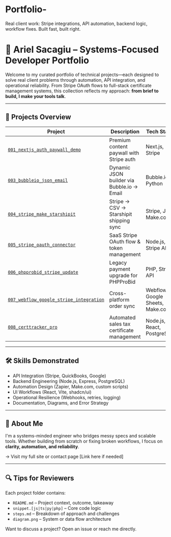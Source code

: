 # Portfolio-
Real client work: Stripe integrations, API automation, backend logic, workflow fixes. Built fast, built right.


# 🧠 Ariel Sacagiu – Systems-Focused Developer Portfolio

Welcome to my curated portfolio of technical projects—each designed to solve real client problems through automation, API integration, and operational reliability. From Stripe OAuth flows to full-stack certificate management systems, this collection reflects my approach: **from brief to build, I make your tools talk**.

---

## 🔧 Projects Overview

| Project | Description | Tech Stack | Highlights |
|--------|-------------|------------|------------|
| [`001_nextjs_auth_paywall_demo`](./001_nextjs_auth_paywall_demo) | Premium content paywall with Stripe auth | Next.js, Stripe | Session sync, webhook reliability |
| [`003_bubbleio_json_email`](./003_bubbleio_json_email) | Dynamic JSON builder via Bubble.io → Email | Bubble.io, Python | Custom JSON parser, form-to-email automation |
| [`004_stripe_make_starshipit`](./004_stripe_make_starshipit) | Stripe → CSV → Starshipit shipping sync | Stripe, JS, Make.com | Data transformation, strict schema handling |
| [`005_stripe_oauth_connector`](./005_stripe_oauth_connector) | SaaS Stripe OAuth flow & token management | Node.js, Stripe API | Secure onboarding, webhook sync |
| [`006_phpprobid_stripe_update`](./006_phpprobid_stripe_update) | Legacy payment upgrade for PHPProBid | PHP, Stripe API | Migration without downtime |
| [`007_webflow_google_stripe_integration`](./007_webflow_google_stripe_integration) | Cross-platform order sync | Webflow, Google Sheets, Make.com | Data reconciliation, webhook failsafes |
| [`008_certtracker_pro`](./008_certtracker_pro) | Automated sales tax certificate management | Node.js, React, PostgreSQL | Airtable, Make.com, QuickBooks API |

---

## 🛠 Skills Demonstrated
- API Integration (Stripe, QuickBooks, Google)
- Backend Engineering (Node.js, Express, PostgreSQL)
- Automation Design (Zapier, Make.com, custom scripts)
- UI Workflows (React, Vite, shadcn/ui)
- Operational Resilience (Webhooks, retries, logging)
- Documentation, Diagrams, and Error Strategy

---

## 📎 About Me

I'm a systems-minded engineer who bridges messy specs and scalable tools. Whether building from scratch or fixing broken workflows, I focus on **clarity, automation, and reliability**.

→ Visit my full site or contact page [Link here if needed]

---

## 🔍 Tips for Reviewers

Each project folder contains:
- `README.md` – Project context, outcome, takeaway
- `snippet.[js|ts|py|php]` – Core code logic
- `steps.md` – Breakdown of approach and challenges
- `diagram.png` – System or data flow architecture

Want to discuss a project? Open an issue or reach me directly.
